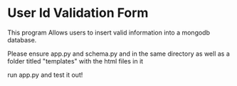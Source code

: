 # User Id Validation Form

This program Allows users to insert valid information into a mongodb database.

Please ensure app.py and schema.py and in the same directory as well as a folder titled "templates" with the html files in it

run app.py and test it out!
